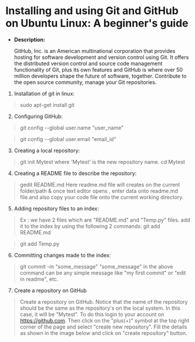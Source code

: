 # Installing and using Git and GitHub on Ubuntu Linux: A beginner's guide

* **Description:**
  
    GitHub, Inc. is an American multinational corporation that provides hosting for software development and version control using Git. It offers the distributed version control and source code management functionality of Git, plus its own features and GitHub is where over 50 million developers shape the future of software, together. Contribute to the open source community, manage your Git repositories.
    
1. Installation of git in linux:
    
> sudo apt-get install git

2. Configuring GitHub:

> git config --global user.name "user_name"

> git config --global user.email "email_id"

3. Creating a local repository:

> git init Mytest
where 'Mytest' is the new repository name.
> cd Mytest

4. Creating a README file to describe the repository:

> gedit README.md
Here readme.md file will creates on the current folder/path  & once text editor opens , enter data onto readme.md file.and also copy your code file onto the current working directory.
      
      
5. Adding repository files to an index:

> Ex : we have 2 files which are "README.md" and "Temp.py" files.
add it to the index by using the following 2 commands:
> git add README.md

> git add Temp.py

6.  Committing changes made to the index:

> git commit -m "some_message"
"some_message" in the above command can be any simple message like "my first commit" or "edit in readme", etc.
      
7.  Create a repository on GitHub

> Create a repository on GitHub. Notice that the name of the repository should be the same as the repository's on the local system. In this case, it will be "Mytest". To do this login to your account on https://github.com. Then click on the "plus(+)" symbol at the top right corner of the page and select "create new repository". Fill the details as shown in the image below and click on "create repository" button.

      
